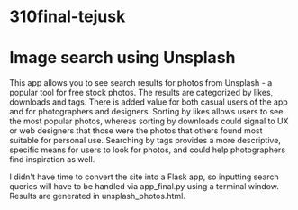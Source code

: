 # 310final-tejusk
# Image search using Unsplash

This app allows you to see search results for photos from Unsplash - a popular tool for free stock photos. The results are categorized by likes, downloads and tags. There is added value for both casual users of the app and for photographers and designers. Sorting by likes allows users to see the most popular photos, whereas sorting by downloads could signal to UX or web designers that those were the photos that others found most suitable for personal use. Searching by tags provides a more descriptive, specific means for users to look for photos, and could help photographers find inspiration as well.

I didn't have time to convert the site into a Flask app, so inputting search queries will have to be handled via app_final.py using a terminal window. Results are generated in unsplash_photos.html.
